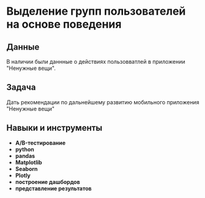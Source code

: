 # Выделение групп пользователей на основе поведения

## Данные

В наличии были даннные о действиях пользовватлей в приложении "Ненужные вещи".

## Задача

Дать рекомендации по дальнейшему развитию мобильного приложения "Ненужные вещи"

## Навыки и инструменты

- **A/B-тестирование**
- **python**
- **pandas**
- **Matplotlib**
- **Seaborn**
- **Plotly**
- **построение дашбордов**
- **представление результатов**
 
